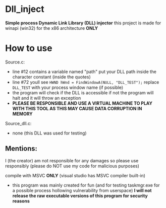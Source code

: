 # Dll_inject

**Simple process Dynamic Link Library (DLL) injector** this project is made for winapi (win32) for the x86 architecture **ONLY**

# How to use


Source.c:
- line #12 contains a variable named "path" put your DLL path inside the character constant (inside the quotes)
- line #72 youll see `HWND hWnd = FindWindowA(NULL, "DLL_TEST");` replace `DLL_TEST` with your process window name (if possible)
- the program will check if the DLL is accessible if not the program will halt and it will throw an exception
- **PLEASE BE RESPONSIBLE AND USE A VIRTUAL MACHINE TO PLAY WITH THIS TOOL AS THIS MAY CAUSE DATA CORRUPTION IN MEMORY**

Source_dll.c:
- none (this DLL was used for testing)

## Mentions:

I (the creator) am not responsible for any damages so please use responsibly (please do NOT use my code for malicious purposes)

compile with MSVC **ONLY** (visual studio has MSVC compiler built-in)
- this program was mainly created for fun (and for testing taskmgr.exe for a possible process hollowing vulnerability from userspace)
**I will not release the raw executable versions of this program for security reasons**
